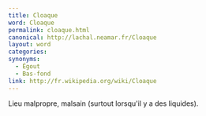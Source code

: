 ```yaml
---
title: Cloaque
word: Cloaque
permalink: cloaque.html
canonical: http://lachal.neamar.fr/Cloaque
layout: word
categories:
synonyms:
  - Égout
  - Bas-fond
link: http://fr.wikipedia.org/wiki/Cloaque
---
```


Lieu malpropre, malsain (surtout lorsqu'il y a des liquides).

